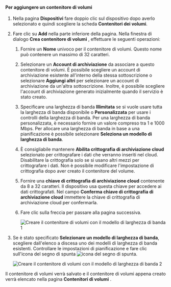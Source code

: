 <!--author=SharS last changed: 1/7/2016-->

#### <a name="to-add-a-volume-container"></a>Per aggiungere un contenitore di volumi
1. Nella pagina **Dispositivi** fare doppio clic sul dispositivo dopo averlo selezionato e quindi scegliere la scheda **Contenitori dei volumi**.
2. Fare clic su **Add** nella parte inferiore della pagina. Nella finestra di dialogo **Crea contenitore di volumi** , effettuare le seguenti operazioni:
   
   1. Fornire un **Nome** univoco per il contenitore di volumi. Questo nome può contenere un massimo di 32 caratteri.
   2. Selezionare un **Account di archiviazione** da associare a questo contenitore di volumi. È possibile scegliere un account di archiviazione esistente all'interno della stessa sottoscrizione o selezionare **Aggiungi altri** per selezionare un account di archiviazione da un'altra sottoscrizione. Inoltre, è possibile scegliere l'account di archiviazione generato inizialmente quando il servizio è stato creato.
   3. Specificare una larghezza di banda **Illimitata** se si vuole usare tutta la larghezza di banda disponibile o **Personalizzata** per usare i controlli della larghezza di banda. Per una larghezza di banda personalizzata, è necessario fornire un valore compreso tra 1 e 1000 Mbps. Per allocare una larghezza di banda in base a una pianificazione è possibile selezionare **Seleziona un modello di larghezza di banda**.
   4. È consigliabile mantenere **Abilita crittografia di archiviazione cloud** selezionato per crittografare i dati che verranno inseriti nel cloud. Disabilitare la crittografia solo se si usano altri mezzi per crittografare i dati. Non è possibile modificare l'impostazione di crittografia dopo aver creato il contenitore del volume.
   5. Fornire una **chiave di crittografia di archiviazione cloud** contenente da 8 a 32 caratteri. Il dispositivo usa questa chiave per accedere ai dati crittografati. Nel campo **Conferma chiave di crittografia di archiviazione cloud** immettere la chiave di crittografia di archiviazione cloud per confermarla. 
   6. Fare clic sulla freccia per passare alla pagina successiva.
      
      ![Creare il contenitore di volumi con il modello di larghezza di banda 1](./media/storsimple-add-volume-container/HCS_CreateVCBT1-include.png) 
3. Se è stato specificato **Selezionare un modello di larghezza di banda**, scegliere dall'elenco a discesa uno dei modelli di larghezza di banda esistenti. Controllare le impostazioni di pianificazione e fare clic sull'icona del segno di spunta ![icona del segno di spunta](./media/storsimple-configure-new-storage-account/HCS_CheckIcon-include.png).
   
    ![Creare il contenitore di volumi con il modello di larghezza di banda 2](./media/storsimple-add-volume-container/HCS_CreateVCBT2-include.png) 

Il contenitore di volumi verrà salvato e il contenitore di volumi appena creato verrà elencato nella pagina **Contenitori di volumi** .

